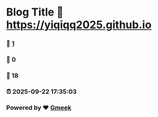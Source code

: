 # Blog Title :link: https://yiqiqq2025.github.io 
### :page_facing_up: [1](https://yiqiqq2025.github.io/tag.html) 
### :speech_balloon: 0 
### :hibiscus: 18 
### :alarm_clock: 2025-09-22 17:35:03 
### Powered by :heart: [Gmeek](https://github.com/Meekdai/Gmeek)
